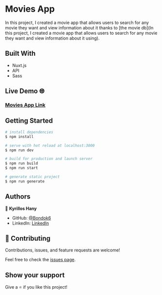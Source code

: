 # Movies App

In this project, I created a movie app that allows users to search for any movie they want and view information about it thanks to [the movie db](In this project, I created a movie app that allows users to search for any movie they want and view information about it using).

## Built With

- Nuxt.js
- API
- Sass

## Live Demo 🌐

### [Movies App Link](https://bondok6.github.io/movie-app/)

## Getting Started

```bash
# install dependencies
$ npm install

# serve with hot reload at localhost:3000
$ npm run dev

# build for production and launch server
$ npm run build
$ npm run start

# generate static project
$ npm run generate
```

## Authors

👤 **Kyrillos Hany**

- GitHub: [@Bondok6](https://github.com/Bondok6)
- LinkedIn: [LinkedIn](https://www.linkedin.com/in/kyrillos-hany/)

## 🤝 Contributing

Contributions, issues, and feature requests are welcome!

Feel free to check the [issues page](../../issues/).

## Show your support

Give a ⭐️ if you like this project!
